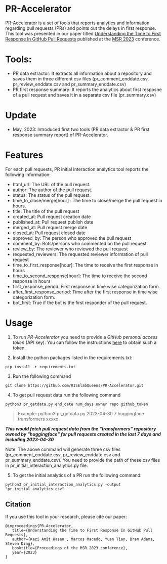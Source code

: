 # PR-Accelerator

PR-Accelerator is a set of tools that reports analytics and information regarding pull requests (PRs) and points out the delays in first response. This tool was presented in our paper titled [Understanding the Time to First Response In GitHub Pull Requests](https://arxiv.org/abs/2304.08426) published at the [MSR 2023](https://conf.researchr.org/home/msr-2023) conference.

# Tools:

- PR data extractor: It extracts all information about a repository and saves them in three different csv files (pr_comment_enddate.csv, pr_review_enddate.csv and pr_summary_enddate.csv)
- PR first response summary: It reports the analytics about first resposne of a pull request and saves it in a separate csv file (pr_summary.csv)

# Update

- May, 2023: Introduced first two tools (PR data extractor & PR first response summary report) of PR-Accelerator.

# Features

For each pull requests, PR initial interaction analytics tool reports the following information:

- html_url: The URL of the pull request.
- author: The author of the pull request.
- status: The status of the pull request.
- time_to_close/merge[hour] : The time to close/merge the pull request in hours.
- title: The title of the pull request
- created_at: Pull request creation date
- published_at: Pull request publish date
- merged_at: Pull request merge date
- closed_at: Pull request closed date
- approved_by: The person who approved the pull request
- comment_by: Bots/persons who commented on the pull request
- review_by: The reviewer who reviewed the pull request
- requested_reviewers: The requested reviewer information of pull request
- time_to_first_response[hour]: The time to receive the first response in hours
- time_to_second_response[hour]: The time to receive the second response in hours
- first_response_period: First response in time wise categorization form.
- after_first_response_period: Time after the first response in time wise categorization form.
- bot_first: True if the bot is the first responder of the pull request.

# Usage

1. To run _PR-Accelerator_ you need to provide a _GitHub personal access token_ (API key). You can follow the instructions [here](https://docs.github.com/en/github/authenticating-to-github/creating-a-personal-access-token) to obtain such a token.

2. Install the python packages listed in the requirements.txt:

```
pip install -r requirements.txt
```

3. Run the following command

```
git clone https://github.com/RISElabQueens/PR-Accelerator.git
```

4. To get pull request data run the following command

```
python3 pr_getdata.py end_date num_days owner repo github_token
```

> Example: python3 pr_getdata.py 2023-04-30 7 huggingface transformers xxxxx

***This would fetch pull request data from the "transformers" repository owned by "huggingface" for pull requests created in the last 7 days and including 2023-04-30***

Note: The above command will generate three csv files (pr_comment_enddate.csv, pr_review_enddate.csv and pr_summary_enddate.csv). You need to provide the path of these csv files in pr_initial_interaction_analytics.py file.

5. To get the initial analytics of a PR run the following command:

```
python3 pr_initial_interaction_analytics.py -output "pr_initial_analytics.csv"
```

## Citation

If you use this tool in your research, please cite our paper:

```
@inproceedings{PR-Accelerator,
   title={Understanding the Time to First Response In GitHub Pull Requests},
   author={Kazi Amit Hasan , Marcos Macedo, Yuan Tian, Bram Adams, Steven Ding},
   booktitle={Proceedings of the MSR 2023 conference},
   year={2023}
}
```
